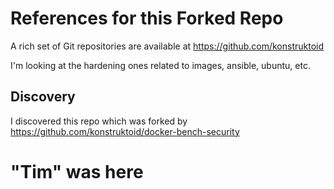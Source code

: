 # References for this Forked Repo #
A rich set of Git repositories are available at https://github.com/konstruktoid

I'm looking at the hardening ones related to images, ansible, ubuntu, etc.

## Discovery

I discovered this repo which was forked by https://github.com/konstruktoid/docker-bench-security

# "Tim" was here
